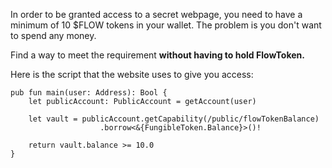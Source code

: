 In order to be granted access to a secret webpage, you need to have a minimum of 10 $FLOW tokens in your wallet. The problem is you don't want to spend any money. 

Find a way to meet the requirement **without having to hold FlowToken.**

Here is the script that the website uses to give you access:
```cadence
pub fun main(user: Address): Bool {
    let publicAccount: PublicAccount = getAccount(user)

    let vault = publicAccount.getCapability(/public/flowTokenBalance)
                    .borrow<&{FungibleToken.Balance}>()!

    return vault.balance >= 10.0
}
```